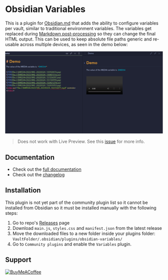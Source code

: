 # Obsidian Variables

This is a plugin for [Obsidian.md](https://obsidian.md/) that adds the ability to configure variables per vault, similar to traditional environment variables. The variables get replaced during [Markdown post-processing](https://marcus.se.net/obsidian-plugin-docs/guides/markdown-post-processing) so they can change the final HTML output. This can be used to keep absolute file paths generic and re-usable across multiple devices, as seen in the demo below: 

![demo](./res/highlight.gif)

> Does not work with Live Preview. See this [issue](https://github.com/jffaust/obsidian-variables/issues/4) for more info.

## Documentation

- Check out the [full documentation](docs/documentation.md)
- Check out the [changelog](docs/CHANGELOG.md)

## Installation

This plugin is not yet part of the community plugin list so it cannot be installed from Obsidian so it must be installed manually with the following steps:

1. Go to repo's [Releases](https://github.com/jffaust/obsidian-variables/releases) page
2. Download `main.js`, `styles.css` and `manifest.json` from the latest release
3. Move the downloaded files to a new folder inside your plugins folder: `VaultFolder/.obsidian/plugins/obsidian-variables/`
4. Go to `Community plugins` and enable the `Variables` plugin.


## Support

[<img src="https://cdn.buymeacoffee.com/buttons/v2/default-yellow.png" alt="BuyMeACoffee" width="140">](https://www.buymeacoffee.com/jffaust)
